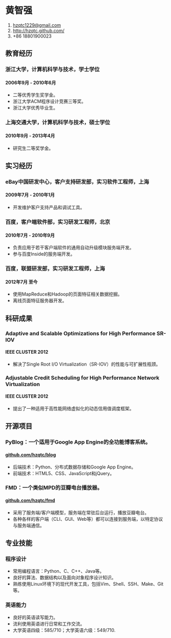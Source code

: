 # 黄智强

1. <hzqtc1229@gmail.com>
2. <http://hzqtc.github.com/>
3. +86 18801900023

## 教育经历

### 浙江大学，计算机科学与技术，学士学位
#### 2006年9月 - 2010年6月

* 二等优秀学生奖学金。
* 浙江大学ACM程序设计竞赛三等奖。
* 浙江大学优秀毕业生。

### 上海交通大学，计算机科学与技术，硕士学位
#### 2010年9月 - 2013年4月

* 研究生二等奖学金。

## 实习经历

### eBay中国研发中心，客户支持研发部，实习软件工程师，上海
#### 2009年7月 - 2010年1月

* 开发维护客户支持产品和调试工具。

### 百度，客户端软件部，实习研发工程师，北京
#### 2010年7月 - 2010年9月

* 负责应用于若干客户端软件的通用自动升级模块服务端开发。
* 参与百度Inside的服务端开发。

### 百度，联盟研发部，实习研发工程师，上海
#### 2012年7月 至今

* 使用MapReduce和Hadoop的页面特征相关数据挖掘。
* 离线页面特征服务器开发。

## 科研成果

### Adaptive and Scalable Optimizations for High Performance SR-IOV
#### IEEE CLUSTER 2012

* 解决了Single Root I/O Virtualization（SR-IOV）的性能与可扩展性瓶颈。

### Adjustable Credit Scheduling for High Performance Network Virtualization
#### IEEE CLUSTER 2012

* 提出了一种适用于高性能网络虚拟化的动态信用值调度框架。

## 开源项目

### PyBlog：一个适用于Google App Engine的全功能博客系统。
#### [github.com/hzqtc/blog](https://github.com/hzqtc/blog)

* 后端技术：Python、分布式数据存储和Google App Engine。
* 前端技术：HTML5、CSS、JavaScript和jQuery。

### FMD：一个类似MPD的豆瓣电台播放器。
#### [github.com/hzqtc/fmd](https://github.com/hzqtc/fmd)

* 采用了服务端/客户端模型，服务端在常驻后台运行，播放豆瓣电台。
* 各种各样的客户端（CLI、GUI、Web等）都可以连接到服务端，以特定协议与服务端通信。

## 专业技能

### 程序设计

* 常用编程语言：Python、C、C++、Java等。
* 良好的算法、数据结构以及面向对象程序设计知识。
* 熟练使用Linux环境下的现代开发工具，包括Vim、Shell、SSH、Make、Git等。

### 英语能力

* 良好的英语读写能力。
* 流利使用英语进行日常和工作交流。
* 大学英语四级：585/710；大学英语六级：549/710.
